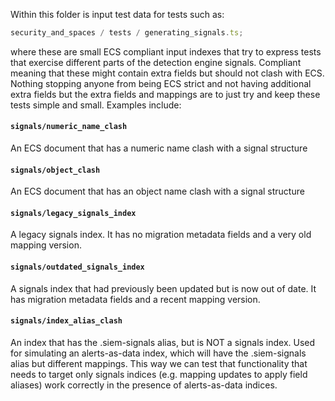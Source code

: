 Within this folder is input test data for tests such as:

```ts
security_and_spaces / tests / generating_signals.ts;
```

where these are small ECS compliant input indexes that try to express tests that exercise different parts of
the detection engine signals. Compliant meaning that these might contain extra fields but should not clash with ECS.
Nothing stopping anyone from being ECS strict and not having additional extra fields but the extra fields and mappings
are to just try and keep these tests simple and small. Examples include:

#### `signals/numeric_name_clash`

An ECS document that has a numeric name clash with a signal structure

#### `signals/object_clash`

An ECS document that has an object name clash with a signal structure

#### `signals/legacy_signals_index`

A legacy signals index. It has no migration metadata fields and a very old mapping version.

#### `signals/outdated_signals_index`

A signals index that had previously been updated but is now out of date. It has migration metadata fields and a recent mapping version.

#### `signals/index_alias_clash`

An index that has the .siem-signals alias, but is NOT a signals index. Used for simulating an alerts-as-data index, which will have the .siem-signals alias but different mappings. This way we can test that functionality that needs to target only signals indices (e.g. mapping updates to apply field aliases) work correctly in the presence of alerts-as-data indices.
